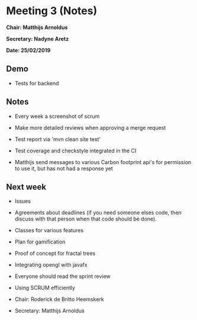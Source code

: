 # Meeting 3 (Notes)

**Chair: Matthijs Arnoldus**

**Secretary: Nadyne Aretz**

**Date: 25/02/2019**

## Demo
- Tests for backend

## Notes
- Every week a screenshot of scrum

- Make more detailed reviews when approving a merge request

- Test report via 'mvn clean site test'

- Test coverage and checkstyle integrated in the CI

- Matthijs send messages to various Carbon footprint api's for permission to use it, but has not had a response yet

## Next week
- Issues

- Agreements about deadlines (if you need someone elses code, then discuss with that person when that code should be done).

- Classes for various features

- Plan for gamification

- Proof of concept for fractal trees

- Integrating opengl with javafx

- Everyone should read the sprint review

- Using SCRUM efficiently 

- Chair: Roderick de Britto Heemskerk

- Secretary: Matthijs Arnoldus


